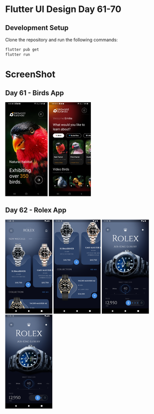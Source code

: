 # Flutter UI Design Day 61-70

## Development Setup
Clone the repository and run the following commands:
```
flutter pub get
flutter run
```

# ScreenShot


## Day 61 - Birds App
<img src="screenshot/day61/1.jpg" height="300em"/> <img src="screenshot/day61/2.jpg" height="300em"/>

## Day 62 - Rolex App
<img src="screenshot/day62/1.png" height="300em"/> <img src="screenshot/day62/2.png" height="300em"/>
<img src="screenshot/day62/3.png" height="300em"/> <img src="screenshot/day62/4.png" height="300em"/>

<br>